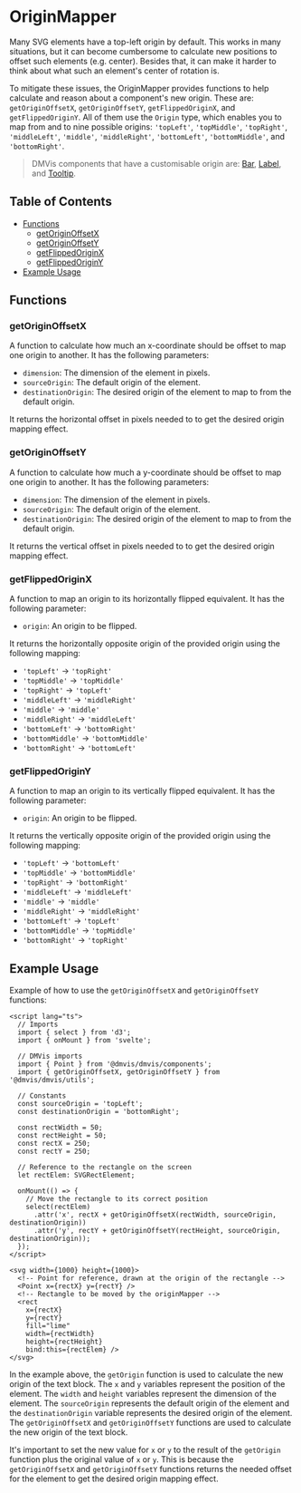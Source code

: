 # OriginMapper

Many SVG elements have a top-left origin by default. This works in many situations, but it can become cumbersome to calculate new positions to offset such elements (e.g. center). Besides that, it can make it harder to think about what such an element's center of rotation is.

To mitigate these issues, the OriginMapper provides functions to help calculate and reason about a component's new origin.
These are: `getOriginOffsetX`, `getOriginOffsetY`, `getFlippedOriginX`, and `getFlippedOriginY`. All of them use the `Origin` type, which enables you to map from and to nine possible origins: `'topLeft'`, `'topMiddle'`, `'topRight'`, `'middleLeft'`, `'middle'`, `'middleRight'`, `'bottomLeft'`, `'bottomMiddle'`, and `'bottomRight'`.

> DMVis components that have a customisable origin are: [Bar](components/Bar.md), [Label](components/Label.md), and [Tooltip](components/Tooltip.md).

## Table of Contents

- [Functions](#functions)
  - [getOriginOffsetX](#getOriginOffsetX)
  - [getOriginOffsetY](#getOriginOffsetY)
  - [getFlippedOriginX](#getFlippedOriginX)
  - [getFlippedOriginY](#getFlippedOriginY)
- [Example Usage](#example-usage)

## Functions

### getOriginOffsetX

A function to calculate how much an x-coordinate should be offset to map one origin to another.
It has the following parameters:

- `dimension`: The dimension of the element in pixels.
- `sourceOrigin`: The default origin of the element.
- `destinationOrigin`: The desired origin of the element to map to from the default origin.

It returns the horizontal offset in pixels needed to to get the desired origin mapping effect.

### getOriginOffsetY

A function to calculate how much a y-coordinate should be offset to map one origin to another.
It has the following parameters:

- `dimension`: The dimension of the element in pixels.
- `sourceOrigin`: The default origin of the element.
- `destinationOrigin`: The desired origin of the element to map to from the default origin.

It returns the vertical offset in pixels needed to to get the desired origin mapping effect.

### getFlippedOriginX

A function to map an origin to its horizontally flipped equivalent.
It has the following parameter:

- `origin`: An origin to be flipped.

It returns the horizontally opposite origin of the provided origin using the following mapping:

- `'topLeft'` -> `'topRight'`
- `'topMiddle'` -> `'topMiddle'`
- `'topRight'` -> `'topLeft'`
- `'middleLeft'` -> `'middleRight'`
- `'middle'` -> `'middle'`
- `'middleRight'` -> `'middleLeft'`
- `'bottomLeft'` -> `'bottomRight'`
- `'bottomMiddle'` -> `'bottomMiddle'`
- `'bottomRight'` -> `'bottomLeft'`

### getFlippedOriginY

A function to map an origin to its vertically flipped equivalent.
It has the following parameter:

- `origin`: An origin to be flipped.

It returns the vertically opposite origin of the provided origin using the following mapping:

- `'topLeft'` -> `'bottomLeft'`
- `'topMiddle'` -> `'bottomMiddle'`
- `'topRight'` -> `'bottomRight'`
- `'middleLeft'` -> `'middleLeft'`
- `'middle'` -> `'middle'`
- `'middleRight'` -> `'middleRight'`
- `'bottomLeft'` -> `'topLeft'`
- `'bottomMiddle'` -> `'topMiddle'`
- `'bottomRight'` -> `'topRight'`

## Example Usage

Example of how to use the `getOriginOffsetX` and `getOriginOffsetY` functions:

```svelte
<script lang="ts">
  // Imports
  import { select } from 'd3';
  import { onMount } from 'svelte';

  // DMVis imports
  import { Point } from '@dmvis/dmvis/components';
  import { getOriginOffsetX, getOriginOffsetY } from '@dmvis/dmvis/utils';

  // Constants
  const sourceOrigin = 'topLeft';
  const destinationOrigin = 'bottomRight';

  const rectWidth = 50;
  const rectHeight = 50;
  const rectX = 250;
  const rectY = 250;

  // Reference to the rectangle on the screen
  let rectElem: SVGRectElement;

  onMount(() => {
    // Move the rectangle to its correct position
    select(rectElem)
      .attr('x', rectX + getOriginOffsetX(rectWidth, sourceOrigin, destinationOrigin))
      .attr('y', rectY + getOriginOffsetY(rectHeight, sourceOrigin, destinationOrigin));
  });
</script>

<svg width={1000} height={1000}>
  <!-- Point for reference, drawn at the origin of the rectangle -->
  <Point x={rectX} y={rectY} />
  <!-- Rectangle to be moved by the originMapper -->
  <rect
    x={rectX}
    y={rectY}
    fill="lime"
    width={rectWidth}
    height={rectHeight}
    bind:this={rectElem} />
</svg>
```

In the example above, the `getOrigin` function is used to calculate the new origin of the text block. The `x` and `y` variables represent the position of the element. The `width` and `height` variables represent the dimension of the element. The `sourceOrigin` represents the default origin of the element and the `destinationOrigin` variable represents the desired origin of the element. The `getOriginOffsetX` and `getOriginOffsetY` functions are used to calculate the new origin of the text block.

It's important to set the new value for `x` or `y` to the result of the `getOrigin` function plus the original value of `x` or `y`. This is because the `getOriginOffsetX` and `getOriginOffsetY` functions returns the needed offset for the element to get the desired origin mapping effect.
